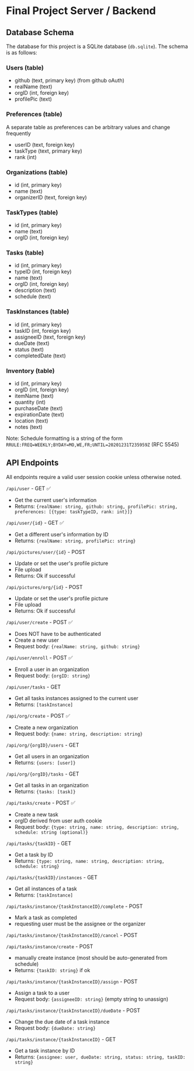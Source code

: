 # Final Project Server / Backend

## Database Schema

The database for this project is a SQLite database (`db.sqlite`). The schema is as follows: 

### Users (table)
- github (text, primary key) (from github oAuth)
- realName (text)
- orgID (int, foreign key)
- profilePic (text)

### Preferences (table)
A separate table as preferences can be arbitrary values and change frequently
- userID (text, foreign key)
- taskType (text, primary key)
- rank (int)

### Organizations (table)
- id (int, primary key)
- name (text)
- organizerID (text, foreign key)

### TaskTypes (table)
- id (int, primary key)
- name (text)
- orgID (int, foreign key)

### Tasks (table)
- id (int, primary key)
- typeID (int, foreign key)
- name (text)
- orgID (int, foreign key)
- description (text)
- schedule (text)

### TaskInstances (table)
- id (int, primary key)
- taskID (int, foreign key)
- assigneeID (text, foreign key)
- dueDate (text)
- status (text)
- completedDate (text)

### Inventory (table)
- id (int, primary key)
- orgID (int, foreign key)
- itemName (text)
- quantity (int)
- purchaseDate (text)
- expirationDate (text)
- location (text)
- notes (text)

Note: Schedule formatting is a string of the form `RRULE:FREQ=WEEKLY;BYDAY=MO,WE,FR;UNTIL=20201231T235959Z` (RFC 5545)

## API Endpoints
All endpoints require a valid user session cookie unless otherwise noted.

`/api/user` - GET ✅ 
- Get the current user's information
- Returns: `{realName: string, github: string, profilePic: string, preferences: [{type: taskTypeID, rank: int}]}`

`/api/user/{id}` - GET ✅
- Get a different user's information by ID
- Returns: `{realName: string, profilePic: string}`

`/api/pictures/user/{id}` - POST
- Update or set the user's profile picture
- File upload
- Returns: Ok if successful

`/api/pictures/org/{id}` - POST
- Update or set the user's profile picture
- File upload
- Returns: Ok if successful

`/api/user/create` - POST ✅
- Does NOT have to be authenticated
- Create a new user
- Request body: `{realName: string, github: string}`

`/api/user/enroll` - POST ✅
- Enroll a user in an organization
- Request body: `{orgID: string}`

`/api/user/tasks` - GET
- Get all tasks instances assigned to the current user
- Returns: `[taskInstance]`

`/api/org/create` - POST ✅
- Create a new organization
- Request body: `{name: string, description: string}`

`/api/org/{orgID}/users` - GET
- Get all users in an organization
- Returns: `{users: [user]}`

`/api/org/{orgID}/tasks` - GET
- Get all tasks in an organization
- Returns: `{tasks: [task]}`

`/api/tasks/create` - POST ✅
- Create a new task
- orgID derived from user auth cookie
- Request body: `{type: string, name: string, description: string, schedule: string (optional)}`

`/api/tasks/{taskID}` - GET
- Get a task by ID
- Returns: `{type: string, name: string, description: string, schedule: string}`

`/api/tasks/{taskID}/instances` - GET
- Get all instances of a task
- Returns: `[taskInstance]`

`/api/tasks/instance/{taskInstanceID}/complete` - POST
- Mark a task as completed
- requesting user must be the assignee or the organizer

`/api/tasks/instance/{taskInstanceID}/cancel` - POST

`/api/tasks/instance/create` - POST
- manually create instance (most should be auto-generated from schedule)
- Returns: `{taskID: string}` if ok

`/api/tasks/instance/{taskInstanceID}/assign` - POST
- Assign a task to a user
- Request body: `{assigneeID: string}` (empty string to unassign)

`/api/tasks/instance/{taskInstanceID}/dueDate` - POST
- Change the due date of a task instance
- Request body: `{dueDate: string}`

`/api/tasks/instance/{taskInstanceID}` - GET
- Get a task instance by ID
- Returns: `{assignee: user, dueDate: string, status: string, taskID: string}`

